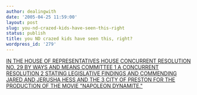 ```yaml
---
author: dealingwith
date: '2005-04-25 11:59:00'
layout: post
slug: you-nd-crazed-kids-have-seen-this-right
status: publish
title: you ND crazed kids have seen this, right?
wordpress_id: '279'
---
```


[IN THE HOUSE OF REPRESENTATIVES HOUSE CONCURRENT RESOLUTION NO. 29 BY WAYS
AND MEANS COMMITTEE 1 A CONCURRENT RESOLUTION 2 STATING LEGISLATIVE FINDINGS
AND COMMENDING JARED AND JERUSHA HESS AND THE 3 CITY OF PRESTON FOR THE
PRODUCTION OF THE MOVIE "NAPOLEON DYNAMITE."][1]

   [1]: http://www3.state.id.us/oasis/HCR029.html

